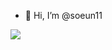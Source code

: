 - 👋 Hi, I’m @soeun11

<a href="https://github.com/devxb/gitanimals">
  <img src="https://render.gitanimals.org/farms/{soeun11}"/>
</a>

<!---
soeun11/soeun11 is a ✨ special ✨ repository because its `README.md` (this file) appears on your GitHub profile.
You can click the Preview link to take a look at your changes.
--->
